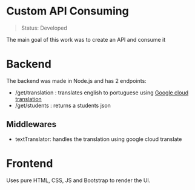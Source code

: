 # Custom API Consuming


> Status: Developed

The main goal of this work was to create an API and consume it

# Backend

The backend was made in Node.js and has 2 endpoints:

+ /get/translation : translates english to portuguese using
<a href="https://cloud.google.com/translate">Google cloud translation</a> 
+ /get/students : returns a students json

## Middlewares

+ textTranslator: handles the translation using google cloud translate


# Frontend

Uses pure HTML, CSS, JS and Bootstrap to render the UI.

